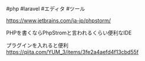 #php #laravel #エディタ #ツール

https://www.jetbrains.com/ja-jp/phpstorm/

PHPを書くならPhpStromと言われるくらい便利なIDE

プラグインを入れると便利
https://qiita.com/YUM_3/items/3fe2a4aefd4f13cbd55f
